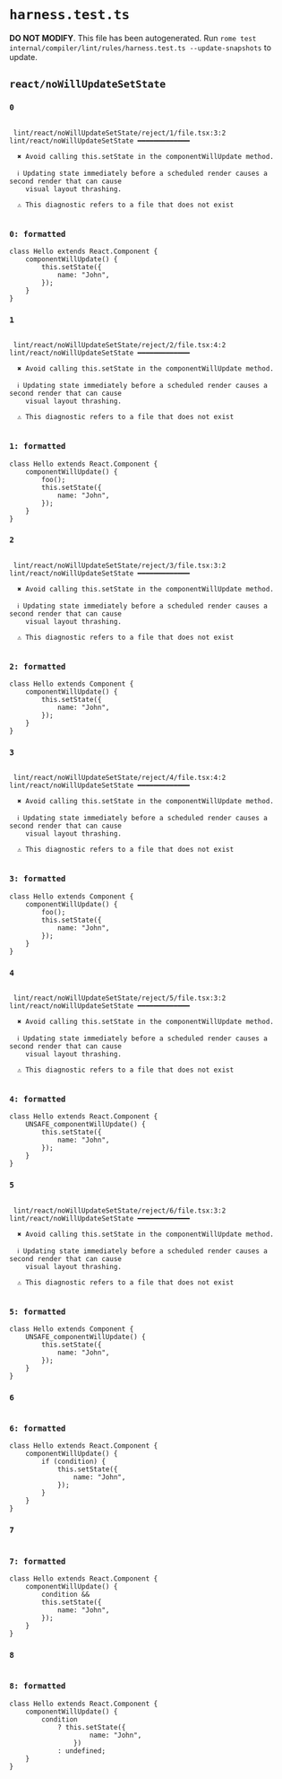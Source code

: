 # `harness.test.ts`

**DO NOT MODIFY**. This file has been autogenerated. Run `rome test internal/compiler/lint/rules/harness.test.ts --update-snapshots` to update.

## `react/noWillUpdateSetState`

### `0`

```

 lint/react/noWillUpdateSetState/reject/1/file.tsx:3:2 lint/react/noWillUpdateSetState ━━━━━━━━━━━━━

  ✖ Avoid calling this.setState in the componentWillUpdate method.

  ℹ Updating state immediately before a scheduled render causes a second render that can cause
    visual layout thrashing.

  ⚠ This diagnostic refers to a file that does not exist


```

### `0: formatted`

```tsx
class Hello extends React.Component {
	componentWillUpdate() {
		this.setState({
			name: "John",
		});
	}
}

```

### `1`

```

 lint/react/noWillUpdateSetState/reject/2/file.tsx:4:2 lint/react/noWillUpdateSetState ━━━━━━━━━━━━━

  ✖ Avoid calling this.setState in the componentWillUpdate method.

  ℹ Updating state immediately before a scheduled render causes a second render that can cause
    visual layout thrashing.

  ⚠ This diagnostic refers to a file that does not exist


```

### `1: formatted`

```tsx
class Hello extends React.Component {
	componentWillUpdate() {
		foo();
		this.setState({
			name: "John",
		});
	}
}

```

### `2`

```

 lint/react/noWillUpdateSetState/reject/3/file.tsx:3:2 lint/react/noWillUpdateSetState ━━━━━━━━━━━━━

  ✖ Avoid calling this.setState in the componentWillUpdate method.

  ℹ Updating state immediately before a scheduled render causes a second render that can cause
    visual layout thrashing.

  ⚠ This diagnostic refers to a file that does not exist


```

### `2: formatted`

```tsx
class Hello extends Component {
	componentWillUpdate() {
		this.setState({
			name: "John",
		});
	}
}

```

### `3`

```

 lint/react/noWillUpdateSetState/reject/4/file.tsx:4:2 lint/react/noWillUpdateSetState ━━━━━━━━━━━━━

  ✖ Avoid calling this.setState in the componentWillUpdate method.

  ℹ Updating state immediately before a scheduled render causes a second render that can cause
    visual layout thrashing.

  ⚠ This diagnostic refers to a file that does not exist


```

### `3: formatted`

```tsx
class Hello extends Component {
	componentWillUpdate() {
		foo();
		this.setState({
			name: "John",
		});
	}
}

```

### `4`

```

 lint/react/noWillUpdateSetState/reject/5/file.tsx:3:2 lint/react/noWillUpdateSetState ━━━━━━━━━━━━━

  ✖ Avoid calling this.setState in the componentWillUpdate method.

  ℹ Updating state immediately before a scheduled render causes a second render that can cause
    visual layout thrashing.

  ⚠ This diagnostic refers to a file that does not exist


```

### `4: formatted`

```tsx
class Hello extends React.Component {
	UNSAFE_componentWillUpdate() {
		this.setState({
			name: "John",
		});
	}
}

```

### `5`

```

 lint/react/noWillUpdateSetState/reject/6/file.tsx:3:2 lint/react/noWillUpdateSetState ━━━━━━━━━━━━━

  ✖ Avoid calling this.setState in the componentWillUpdate method.

  ℹ Updating state immediately before a scheduled render causes a second render that can cause
    visual layout thrashing.

  ⚠ This diagnostic refers to a file that does not exist


```

### `5: formatted`

```tsx
class Hello extends Component {
	UNSAFE_componentWillUpdate() {
		this.setState({
			name: "John",
		});
	}
}

```

### `6`

```

```

### `6: formatted`

```tsx
class Hello extends React.Component {
	componentWillUpdate() {
		if (condition) {
			this.setState({
				name: "John",
			});
		}
	}
}

```

### `7`

```

```

### `7: formatted`

```tsx
class Hello extends React.Component {
	componentWillUpdate() {
		condition &&
		this.setState({
			name: "John",
		});
	}
}

```

### `8`

```

```

### `8: formatted`

```tsx
class Hello extends React.Component {
	componentWillUpdate() {
		condition
			? this.setState({
					name: "John",
				})
			: undefined;
	}
}

```
